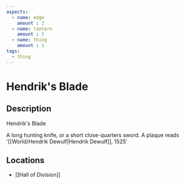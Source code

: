 ```yaml
---
aspects: 
  - name: edge
    amount : 2
  - name: lantern
    amount : 1
  - name: thing
    amount : 1
tags:
  - thing
---
```


# Hendrik's Blade

## Description
Hendrik's Blade

A long hunting knife, or a short close-quarters sword. A plaque reads '[[World/Hendrik Dewulf|Hendrik Dewulf]], 1525'
## Locations
- [[Hall of Division]]
